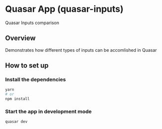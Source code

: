 # Quasar App (quasar-inputs)

Quasar Inputs comparison

## Overview

Demonstrates how different types of inputs can be accomlished in Quasar

## How to set up
### Install the dependencies
```bash
yarn
# or
npm install
```

### Start the app in development mode
```bash
quasar dev
```



